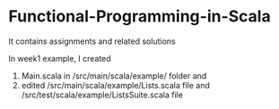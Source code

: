 # Functional-Programming-in-Scala
It contains assignments and related solutions 

In week1 example, I created 
1. Main.scala in /src/main/scala/example/ folder and
2. edited /src/main/scala/example/Lists.scala file and /src/test/scala/example/ListsSuite.scala file

